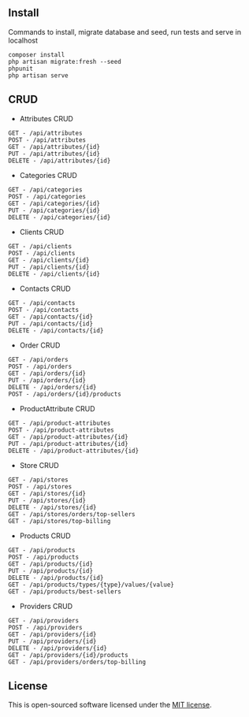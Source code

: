 ## Install

Commands to install, migrate database and seed, run tests and serve in localhost
```
composer install
php artisan migrate:fresh --seed
phpunit
php artisan serve
```

## CRUD

- Attributes CRUD
```
GET - /api/attributes
POST - /api/attributes
GET - /api/attributes/{id}
PUT - /api/attributes/{id}
DELETE - /api/attributes/{id}
```

- Categories CRUD
```
GET - /api/categories
POST - /api/categories
GET - /api/categories/{id}
PUT - /api/categories/{id}
DELETE - /api/categories/{id}
```

- Clients CRUD
```
GET - /api/clients
POST - /api/clients
GET - /api/clients/{id}
PUT - /api/clients/{id}
DELETE - /api/clients/{id}
```

- Contacts CRUD
```
GET - /api/contacts
POST - /api/contacts
GET - /api/contacts/{id}
PUT - /api/contacts/{id}
DELETE - /api/contacts/{id}
```

- Order CRUD
```
GET - /api/orders
POST - /api/orders
GET - /api/orders/{id}
PUT - /api/orders/{id}
DELETE - /api/orders/{id}
POST - /api/orders/{id}/products
```

- ProductAttribute CRUD
```
GET - /api/product-attributes
POST - /api/product-attributes
GET - /api/product-attributes/{id}
PUT - /api/product-attributes/{id}
DELETE - /api/product-attributes/{id}
```

- Store CRUD
```
GET - /api/stores
POST - /api/stores
GET - /api/stores/{id}
PUT - /api/stores/{id}
DELETE - /api/stores/{id}
GET - /api/stores/orders/top-sellers
GET - /api/stores/top-billing
```

- Products CRUD
```
GET - /api/products
POST - /api/products
GET - /api/products/{id}
PUT - /api/products/{id}
DELETE - /api/products/{id}
GET - /api/products/types/{type}/values/{value}
GET - /api/products/best-sellers
```

- Providers CRUD
```
GET - /api/providers
POST - /api/providers
GET - /api/providers/{id}
PUT - /api/providers/{id}
DELETE - /api/providers/{id}
GET - /api/providers/{id}/products
GET - /api/providers/orders/top-billing
```
## License

This is open-sourced software licensed under the [MIT license](https://opensource.org/licenses/MIT).
